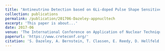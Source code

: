 ```yaml
---
title: "Antineutrino Detection based on 6Li-doped Pulse Shape Sensitive Plastic Scintillator and Gd-doped Water"
collection: publications
permalink: /publication/201706-Dazeley-appnucltech
excerpt: 'This paper is about...'
date: 2017-06
venue: 'The International Conference on Application of Nuclear Techniques Proceedings'
paperurl: 'https://www.creteconf.org/'
citation: 'S. Dazeley, A. Bernstein, T. Classen, E. Reedy, D. Hellfeld, M. Duvall, and C. Marianno, &quot;Antineutrino Detection based on 6Li-doped Pulse Shape Sensitive Plastic Scintillator and Gd-doped Water&quot;, <i>in Proc. Int. Conf. App. Nucl. Tech.</i>, Crete, Greece, Jun. 2017.'
---
```

